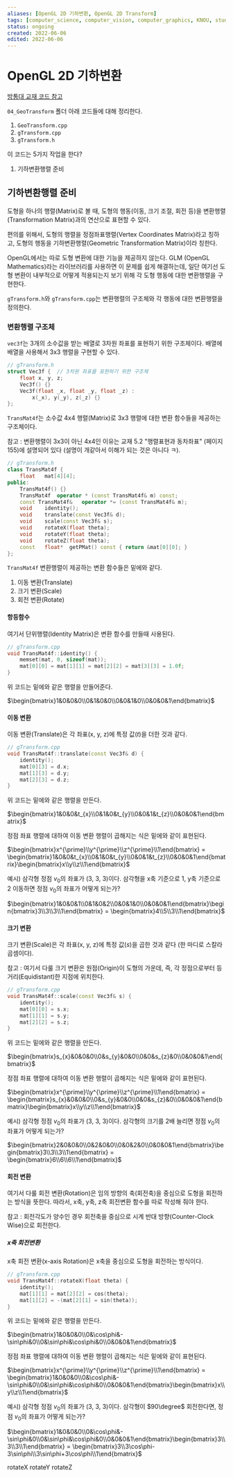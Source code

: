```yaml
---
aliases: [OpenGL 2D 기하변환, OpenGL 2D Transform]
tags: [computer_science, computer_vision, computer_graphics, KNOU, study, display, settings, example]
status: ongoing
created: 2022-06-06
edited: 2022-06-06
---
```


# OpenGL 2D 기하변환
[방통대 교재 코드 참고](https://professor.knou.ac.kr/bbs/brlee/2983/289896/artclView.do?layout=unknown)

`04_GeoTransform` 폴더 아래 코드들에 대해 정리한다.
1. `GeoTransform.cpp`
2. `gTransform.cpp`
3. `gTransform.h`

이 코드는 5가지 작업을 한다?
1. 기하변환행렬 준비

## 기하변환행렬 준비
도형을 하나의 행렬(Matrix)로 볼 때, 도형의 행동(이동, 크기 조절, 회전 등)을 변환행렬(Transformation Matrix)과의 연산으로 표현할 수 있다.

편의를 위해서, 도형의 행렬을 정점좌표행렬(Vertex Coordinates Matrix)라고 칭하고, 도형의 행동을 기하변환행렬(Geometric Transformation Matrix)이라 칭한다.

OpenGL에서는 따로 도형 변환에 대한 기능을 제공하지 않는다. GLM (OpenGL Mathematics)라는 라이브러리를 사용하면 이 문제를 쉽게 해결하는데, 일단 여기선 도형 변환이 내부적으로 어떻게 적용되는지 보기 위해 각 도형 행동에 대한 변환행렬을 구현한다.

`gTransform.h`와 `gTransform.cpp`는 변환행렬의 구조체와 각 행동에 대한 변환행렬을 정의한다.

### 변환행렬 구조체
`vec3f`는 3개의 소수값을 받는 배열로 3차원 좌표를 표현하기 위한 구조체이다. 배열에 배열을 사용해서 3x3 행렬을 구현할 수 있다.

```cpp
// gTransform.h
struct Vec3f {	// 3차원 좌표를 표현하기 위한 구조체
    float x, y, z;
    Vec3f() {}
    Vec3f(float _x, float _y, float _z) : 
        x(_x), y(_y), z(_z) {}
};
```

`TransMat4f`는 소수값 4x4 행렬(Matrix)로 3x3 행렬에 대한 변환 함수들을 제공하는 구조체이다.

참고 : 변환행렬이 3x3이 아닌 4x4인 이유는 교재 5.2 "행렬표현과 동차좌표" (페이지 155)에 설명되어 있다 (설명이 개같아서 이해가 되는 것은 아니다 ㅋ).

```cpp
// gTransform.h
class TransMat4f {
    float   mat[4][4];
public:
    TransMat4f() {}
    TransMat4f  operator * (const TransMat4f& m) const;
    const TransMat4f&   operator *= (const TransMat4f& m);
    void    identity();
    void    translate(const Vec3f& d);
    void    scale(const Vec3f& s);
    void    rotateX(float theta);
    void    rotateY(float theta);
    void    rotateZ(float theta);
    const   float*  getPMat() const { return &mat[0][0]; }
};
```

`TransMat4f` 변환행렬이 제공하는 변환 함수들은 밑에와 같다.
1. 이동 변환(Translate)
2. 크기 변환(Scale)
3. 회전 변환(Rotate)

#### 항등함수
여기서 단위행렬(Identity Matrix)은 변환 함수를 만들때 사용된다. 

```cpp
// gTransform.cpp
void TransMat4f::identity() {
    memset(mat, 0, sizeof(mat));
    mat[0][0] = mat[1][1] = mat[2][2] = mat[3][3] = 1.0f;
}
```

위 코드는 밑에와 같은 행렬을 만들어준다.

$\begin{bmatrix}1&0&0&0\\0&1&0&0\\0&0&1&0\\0&0&0&1\end{bmatrix}$

#### 이동 변환
이동 변환(Translate)은 각 좌표(x, y, z)에 특정 값($t$)을 더한 것과 같다.

```cpp
// gTransform.cpp
void TransMat4f::translate(const Vec3f& d) {
    identity();
    mat[0][3] = d.x;
    mat[1][3] = d.y;
    mat[2][3] = d.z;
}
```

위 코드는 밑에와 같은 행렬을 만든다.

$\begin{bmatrix}1&0&0&t_{x}\\0&1&0&t_{y}\\0&0&1&t_{z}\\0&0&0&1\end{bmatrix}$

정점 좌표 행렬에 대하여 이동 변환 행렬이 곱해지는 식은 밑에와 같이 표현된다.

$\begin{bmatrix}x^{\prime}\\y^{\prime}\\z^{\prime}\\1\end{bmatrix} = \begin{bmatrix}1&0&0&t_{x}\\0&1&0&t_{y}\\0&0&1&t_{z}\\0&0&0&1\end{bmatrix}\begin{bmatrix}x\\y\\z\\1\end{bmatrix}$

예시) 삼각형 정점 $v_{0}$의 좌표가 (3, 3, 3)이다. 삼각형을 x축 기준으로 1, y축 기준으로 2 이동하면 정점 $v_{0}$의 좌표가 어떻게 되는가?

$\begin{bmatrix}1&0&0&1\\0&1&0&2\\0&0&1&0\\0&0&0&1\end{bmatrix}\begin{bmatrix}3\\3\\3\\1\end{bmatrix} = \begin{bmatrix}4\\5\\3\\1\end{bmatrix}$

#### 크기 변환
크기 변환(Scale)은 각 좌표(x, y, z)에 특정 값($s$)을 곱한 것과 같다 (한 마디로 스칼라 곱셈이다).

참고 : 여기서 다룰 크기 변환은 원점(Origin)이 도형의 가운데, 즉, 각 정점으로부터 등거리(Equidistant)한 지점에 위치한다.

```cpp
// gTransform.cpp
void TransMat4f::scale(const Vec3f& s) {
    identity();
    mat[0][0] = s.x;
    mat[1][1] = s.y;
    mat[2][2] = s.z;
}
```

위 코드는 밑에와 같은 행렬을 만든다.

$\begin{bmatrix}s_{x}&0&0&0\\0&s_{y}&0&0\\0&0&s_{z}&0\\0&0&0&1\end{bmatrix}$

정점 좌표 행렬에 대하여 이동 변환 행렬이 곱해지는 식은 밑에와 같이 표현된다.

$\begin{bmatrix}x^{\prime}\\y^{\prime}\\z^{\prime}\\1\end{bmatrix} = \begin{bmatrix}s_{x}&0&0&0\\0&s_{y}&0&0\\0&0&s_{z}&0\\0&0&0&1\end{bmatrix}\begin{bmatrix}x\\y\\z\\1\end{bmatrix}$

예시) 삼각형 정점 $v_{0}$의 좌표가 (3, 3, 3)이다. 삼각형의 크기를 2배 늘리면 정점 $v_{0}$의 좌표가 어떻게 되는가?

$\begin{bmatrix}2&0&0&0\\0&2&0&0\\0&0&2&0\\0&0&0&1\end{bmatrix}\begin{bmatrix}3\\3\\3\\1\end{bmatrix} = \begin{bmatrix}6\\6\\6\\1\end{bmatrix}$

#### 회전 변환
여기서 다룰 회전 변환(Rotation)은 임의 방향의 축(회전축)을 중심으로 도형을 회전하는 방식을 뜻한다. 따라서, x축, y축, z축 회전변환 함수를 따로 작성해 줘야 한다.

참고 : 회전각도가 양수인 경우 회전축을 중심으로 시계 반대 방향(Counter-Clock Wise)으로 회전한다.

##### x축 회전변환
x축 회전 변환(x-axis Rotation)은 x축을 중심으로 도형을 회전하는 방식이다.

```cpp
// gTransform.cpp
void TransMat4f::rotateX(float theta) {
    identity();
    mat[1][1] = mat[2][2] = cos(theta);
    mat[1][2] = -(mat[2][1] = sin(theta));
}
```

위 코드는 밑에와 같은 행렬을 만든다.

$\begin{bmatrix}1&0&0&0\\0&\cos\phi&-\sin\phi&0\\0&\sin\phi&\cos\phi&0\\0&0&0&1\end{bmatrix}$

정점 좌표 행렬에 대하여 이동 변환 행렬이 곱해지는 식은 밑에와 같이 표현된다.

$\begin{bmatrix}x^{\prime}\\y^{\prime}\\z^{\prime}\\1\end{bmatrix} = \begin{bmatrix}1&0&0&0\\0&\cos\phi&-\sin\phi&0\\0&\sin\phi&\cos\phi&0\\0&0&0&1\end{bmatrix}\begin{bmatrix}x\\y\\z\\1\end{bmatrix}$

예시) 삼각형 정점 $v_{0}$의 좌표가 (3, 3, 3)이다. 삼각형이 $90\degree$ 회전한다면, 정점 $v_{0}$의 좌표가 어떻게 되는가?

$\begin{bmatrix}1&0&0&0\\0&\cos\phi&-\sin\phi&0\\0&\sin\phi&\cos\phi&0\\0&0&0&1\end{bmatrix}\begin{bmatrix}3\\3\\3\\1\end{bmatrix} = \begin{bmatrix}3\\3\cos\phi-3\sin\phi\\3\sin\phi+3\cos\phi\\1\end{bmatrix}$


rotateX
rotateY
rotateZ